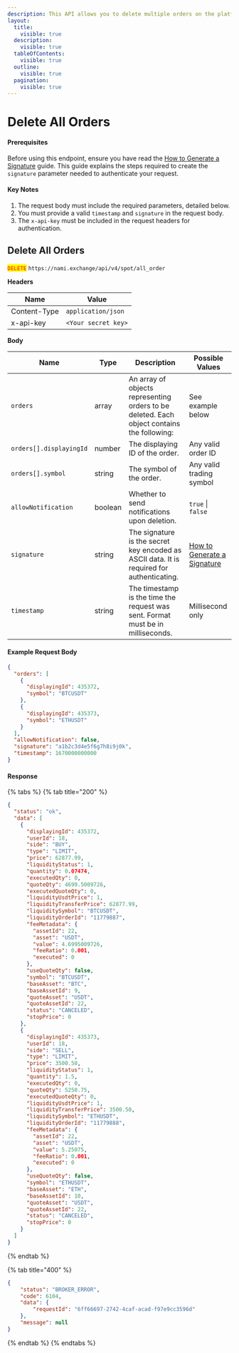 ```yaml
---
description: This API allows you to delete multiple orders on the platform.
layout:
  title:
    visible: true
  description:
    visible: true
  tableOfContents:
    visible: true
  outline:
    visible: true
  pagination:
    visible: true
---
```


# Delete All Orders

#### Prerequisites

Before using this endpoint, ensure you have read the [How to Generate a Signature](../../authentication.md) guide. This guide explains the steps required to create the `signature` parameter needed to authenticate your request.

#### Key Notes

1. The request body must include the required parameters, detailed below.
2. You must provide a valid `timestamp` and `signature` in the request body.
3. The `x-api-key` must be included in the request headers for authentication.

## Delete All Orders

<mark style="color:red;">`DELETE`</mark> `https://nami.exchange/api/v4/spot/all_order`

**Headers**

| Name         | Value               |
| ------------ | ------------------- |
| Content-Type | `application/json`  |
| x-api-key    | `<Your secret key>` |

**Body**

| Name                | Type      | Description                                                                                 | Possible Values                          |
| -------------------- | --------- | ------------------------------------------------------------------------------------------- | ---------------------------------------- |
| `orders`            | array     | An array of objects representing orders to be deleted. Each object contains the following:  | See example below                        |
| `orders[].displayingId` | number | The displaying ID of the order.                                                             | Any valid order ID                       |
| `orders[].symbol`   | string    | The symbol of the order.                                                                    | Any valid trading symbol                 |
| `allowNotification` | boolean   | Whether to send notifications upon deletion.                                                | `true` \| `false`                        |
| `signature`         | string    | The signature is the secret key encoded as ASCII data. It is required for authenticating.   | [How to Generate a Signature](../../authentication.md) |
| `timestamp`         | string    | The timestamp is the time the request was sent. Format must be in milliseconds.             | Millisecond only                         |

#### Example Request Body
```json
{
  "orders": [
    {
      "displayingId": 435372,
      "symbol": "BTCUSDT"
    },
    {
      "displayingId": 435373,
      "symbol": "ETHUSDT"
    }
  ],
  "allowNotification": false,
  "signature": "a1b2c3d4e5f6g7h8i9j0k",
  "timestamp": 1670000000000
}
```
#### Response

{% tabs %} {% tab title="200" %}
```json
{
  "status": "ok",
  "data": [
    {
      "displayingId": 435372,
      "userId": 18,
      "side": "BUY",
      "type": "LIMIT",
      "price": 62877.99,
      "liquidityStatus": 1,
      "quantity": 0.07474,
      "executedQty": 0,
      "quoteQty": 4699.5009726,
      "executedQuoteQty": 0,
      "liquidityUsdtPrice": 1,
      "liquidityTransferPrice": 62877.99,
      "liquiditySymbol": "BTCUSDT",
      "liquidityOrderId": "11779887",
      "feeMetadata": {
        "assetId": 22,
        "asset": "USDT",
        "value": 4.6995009726,
        "feeRatio": 0.001,
        "executed": 0
      },
      "useQuoteQty": false,
      "symbol": "BTCUSDT",
      "baseAsset": "BTC",
      "baseAssetId": 9,
      "quoteAsset": "USDT",
      "quoteAssetId": 22,
      "status": "CANCELED",
      "stopPrice": 0
    },
    {
      "displayingId": 435373,
      "userId": 18,
      "side": "SELL",
      "type": "LIMIT",
      "price": 3500.50,
      "liquidityStatus": 1,
      "quantity": 1.5,
      "executedQty": 0,
      "quoteQty": 5250.75,
      "executedQuoteQty": 0,
      "liquidityUsdtPrice": 1,
      "liquidityTransferPrice": 3500.50,
      "liquiditySymbol": "ETHUSDT",
      "liquidityOrderId": "11779888",
      "feeMetadata": {
        "assetId": 22,
        "asset": "USDT",
        "value": 5.25075,
        "feeRatio": 0.001,
        "executed": 0
      },
      "useQuoteQty": false,
      "symbol": "ETHUSDT",
      "baseAsset": "ETH",
      "baseAssetId": 10,
      "quoteAsset": "USDT",
      "quoteAssetId": 22,
      "status": "CANCELED",
      "stopPrice": 0
    }
  ]
}
```
{% endtab %}

{% tab title="400" %}
```json
{
    "status": "BROKER_ERROR",
    "code": 6104,
    "data": {
        "requestId": "6ff66697-2742-4caf-acad-f97e9cc3596d"
    },
    "message": null
}
```
{% endtab %} {% endtabs %}
